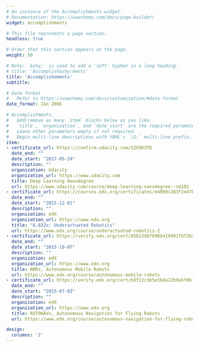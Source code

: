 ```yaml
---
# An instance of the Accomplishments widget.
# Documentation: https://wowchemy.com/docs/page-builder/
widget: accomplishments

# This file represents a page section.
headless: true

# Order that this section appears on the page.
weight: 50

# Note: `&shy;` is used to add a 'soft' hyphen in a long heading.
# title: 'Accomplish&shy;ments'
title: 'Accomplishements'
subtitle:

# Date format
#   Refer to https://wowchemy.com/docs/customization/#date-format
date_format: Jan 2006

# Accomplishments.
#   Add/remove as many `item` blocks below as you like.
#   `title`, `organization`, and `date_start` are the required parameters.
#   Leave other parameters empty if not required.
#   Begin multi-line descriptions with YAML's `|2-` multi-line prefix.
item:
- certificate_url: https://confirm.udacity.com/SZG9K3TD
  date_end: ""
  date_start: "2017-05-24"
  description: ""
  organization: Udacity
  organization_url: https://www.udacity.com
  title: Deep Learning Nanodegree
  url: https://www.udacity.com/course/deep-learning-nanodegree--nd101
- certificate_url: https://courses.edx.org/certificates/e4009c283f2e47b3a12e241aa2c1bbcc
  date_end: ""
  date_start: "2015-12-01"
  description: ""
  organization: edX
  organization_url: https://www.edx.org
  title: "6.832x: Underactuated Robotics"
  url: https://www.edx.org/course/underactuated-robotics-2
- certificate_url: https://verify.edx.org/cert/85b23dbf698b419491fbf2b21ea51c6b
  date_end: ""
  date_start: "2015-10-07"
  description: ""
  organization: edX
  organization_url: https://www.edx.org
  title: AMRx, Autonomous Mobile Robots
  url: https://www.edx.org/course/autonomous-mobile-robots
- certificate_url: https://verify.edx.org/cert/b8f22c3b5e1b4a22b9a5f0bf2bf4c5a9
  date_end: ""
  date_start: "2015-07-03"
  description: ""
  organization: edX
  organization_url: https://www.edx.org
  title: AUTONAVx, Autonomous Navigation for Flying Robots
  url: https://www.edx.org/course/autonomous-navigation-for-flying-robots

design:
  columns: '2' 
---
```

